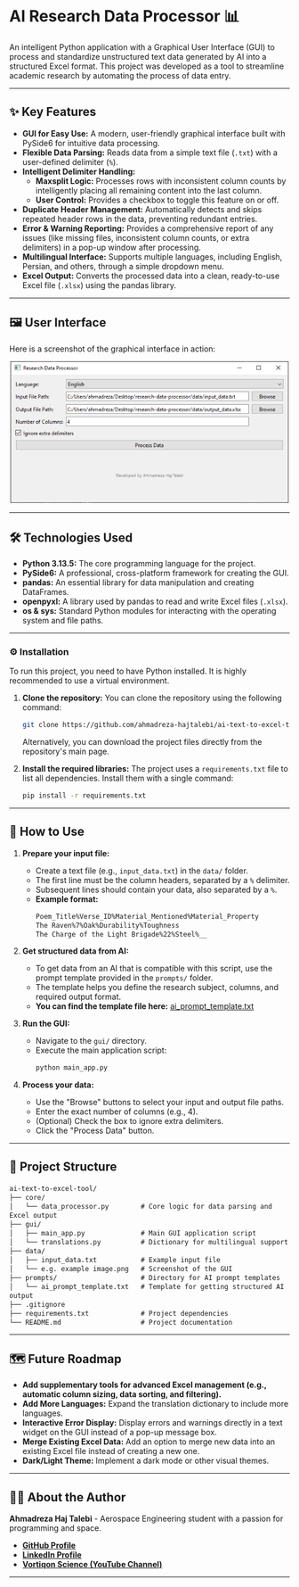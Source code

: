 #  AI Research Data Processor 📊

An intelligent Python application with a Graphical User Interface (GUI) to process and standardize unstructured text data generated by AI into a structured Excel format. This project was developed as a tool to streamline academic research by automating the process of data entry.

---

## ✨ Key Features

* **GUI for Easy Use:** A modern, user-friendly graphical interface built with PySide6 for intuitive data processing.
* **Flexible Data Parsing:** Reads data from a simple text file (`.txt`) with a user-defined delimiter (`%`).
* **Intelligent Delimiter Handling:**
    * **Maxsplit Logic:** Processes rows with inconsistent column counts by intelligently placing all remaining content into the last column.
    * **User Control:** Provides a checkbox to toggle this feature on or off.
* **Duplicate Header Management:** Automatically detects and skips repeated header rows in the data, preventing redundant entries.
* **Error & Warning Reporting:** Provides a comprehensive report of any issues (like missing files, inconsistent column counts, or extra delimiters) in a pop-up window after processing.
* **Multilingual Interface:** Supports multiple languages, including English, Persian, and others, through a simple dropdown menu.
* **Excel Output:** Converts the processed data into a clean, ready-to-use Excel file (`.xlsx`) using the pandas library.

---

## 🖼️ User Interface

Here is a screenshot of the graphical interface in action:

<p align="center">
  <img src="data/e.g. example image.png" alt="Screenshot of the GUI" width="500"/>
</p>

---

## 🛠️ Technologies Used

* **Python 3.13.5:** The core programming language for the project.
* **PySide6:** A professional, cross-platform framework for creating the GUI.
* **pandas:** An essential library for data manipulation and creating DataFrames.
* **openpyxl:** A library used by pandas to read and write Excel files (`.xlsx`).
* **os & sys:** Standard Python modules for interacting with the operating system and file paths.

---

### ⚙️ Installation

To run this project, you need to have Python installed. It is highly recommended to use a virtual environment.

1.  **Clone the repository:**
    You can clone the repository using the following command:
    
    ```bash
    git clone https://github.com/ahmadreza-hajtalebi/ai-text-to-excel-tool.git
    ```
    
    Alternatively, you can download the project files directly from the repository's main page.

2.  **Install the required libraries:**
    The project uses a `requirements.txt` file to list all dependencies. Install them with a single command:
    ```bash
    pip install -r requirements.txt
    ```

---

## 🚀 How to Use

1.  **Prepare your input file:**
    * Create a text file (e.g., `input_data.txt`) in the `data/` folder.
    * The first line must be the column headers, separated by a `%` delimiter.
    * Subsequent lines should contain your data, also separated by a `%`.
    * **Example format:**
        ```
        Poem_Title%Verse_ID%Material_Mentioned%Material_Property
        The Raven%7%Oak%Durability%Toughness
        The Charge of the Light Brigade%22%Steel%__
        ```

2.  **Get structured data from AI:**
    * To get data from an AI that is compatible with this script, use the prompt template provided in the `prompts/` folder.
    * The template helps you define the research subject, columns, and required output format.
    * **You can find the template file here:** [ai_prompt_template.txt](prompts/ai_prompt_template.txt)

3.  **Run the GUI:**
    * Navigate to the `gui/` directory.
    * Execute the main application script:
        ```bash
        python main_app.py
        ```

4.  **Process your data:**
    * Use the "Browse" buttons to select your input and output file paths.
    * Enter the exact number of columns (e.g., 4).
    * (Optional) Check the box to ignore extra delimiters.
    * Click the "Process Data" button.

---

## 📂 Project Structure

```
ai-text-to-excel-tool/
├── core/
│   └── data_processor.py        # Core logic for data parsing and Excel output
├── gui/
│   ├── main_app.py              # Main GUI application script
│   └── translations.py          # Dictionary for multilingual support
├── data/
│   ├── input_data.txt           # Example input file
│   └── e.g. example image.png   # Screenshot of the GUI
├── prompts/                     # Directory for AI prompt templates
│   └── ai_prompt_template.txt   # Template for getting structured AI output
├── .gitignore
├── requirements.txt             # Project dependencies
└── README.md                    # Project documentation
```

---

## 🗺️ Future Roadmap

* **Add supplementary tools for advanced Excel management (e.g., automatic column sizing, data sorting, and filtering).**
* **Add More Languages:** Expand the translation dictionary to include more languages.
* **Interactive Error Display:** Display errors and warnings directly in a text widget on the GUI instead of a pop-up message box.
* **Merge Existing Excel Data:** Add an option to merge new data into an existing Excel file instead of creating a new one.
* **Dark/Light Theme:** Implement a dark mode or other visual themes.

---

## 👨‍💻 About the Author

**Ahmadreza Haj Talebi** - Aerospace Engineering student with a passion for programming and space.

* [**GitHub Profile**](https://github.com/ahmadreza-hajtalebi)
* [**LinkedIn Profile**](https://linkedin.com/in/ahmadreza-hajtalebi)
* [**Vortiqon Science (YouTube Channel)**](https://www.youtube.com/@vortiqon_science)

---
